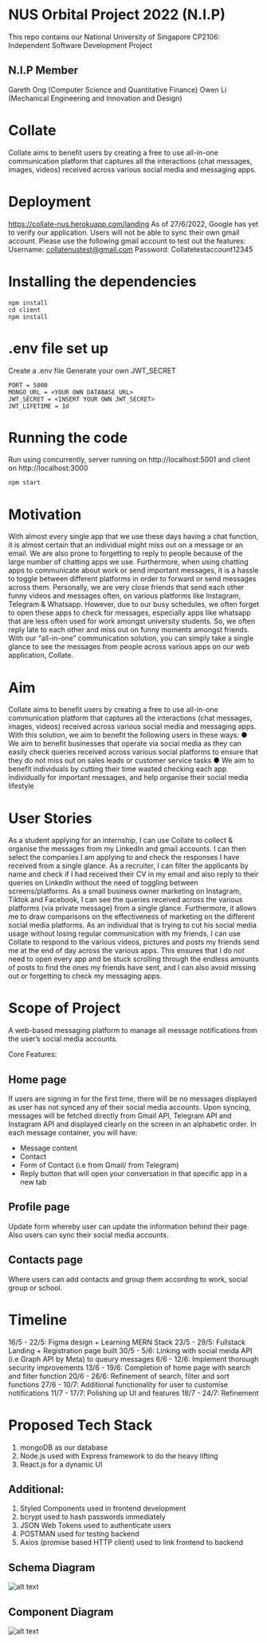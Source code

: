 # NUS Orbital Project 2022 (N.I.P)

This repo contains our
National University of Singapore CP2106: Independent Software Development Project

## N.I.P Member

Gareth Ong (Computer Science and Quantitative Finance)
Owen Li (Mechanical Engineering and Innovation and Design)

# Collate

Collate aims to benefit users by creating a free to use all-in-one communication platform that captures all the interactions (chat messages, images, videos) received across various social media and messaging apps.

# Deployment
https://collate-nus.herokuapp.com/landing
As of 27/6/2022, Google has yet to verify our application. 
Users will not be able to sync their own gmail account.
Please use the following gmail account to test out the features:
Username: collatenustest@gmail.com
Password: Collatetestaccount12345

# Installing the dependencies
```
npm install
cd client
npm install
```
# .env file set up
Create a .env file
Generate your own JWT_SECRET 
```
PORT = 5000
MONGO_URL = <YOUR OWN DATABASE URL>
JWT_SECRET = <INSERT YOUR OWN JWT_SECRET>
JWT_LIFETIME = 1d

```

# Running the code
Run using concurrently, server running on http://localhost:5001 and client on http://localhost:3000
```
npm start
```
# Motivation

With almost every single app that we use these days having a chat function, it is almost certain that an individual might miss out on a message or an email. 
We are also prone to forgetting to reply to people because of the large number of chatting apps we use. 
Furthermore, when using chatting apps to communicate about work or send important messages, it is a hassle to toggle between different platforms in order to forward or send messages across them. 
Personally, we are very close friends that send each other funny videos and messages often, on various platforms like Instagram, Telegram & Whatsapp. However, due to our busy schedules, we often forget to open these apps to check for messages, especially apps like whatsapp that are less often used for work amongst university students. 
So, we often reply late to each other and miss out on funny moments amongst friends. 
With our “all-in-one” communication solution, you can simply take a single glance to see the messages from people across various apps on our web application, Collate.

# Aim

Collate aims to benefit users by creating a free to use all-in-one communication platform that captures all the interactions (chat messages, images, videos) received across various social media and messaging apps. 
With this solution, we aim to benefit the following users in these ways: 
● We aim to benefit businesses that operate via social media as they can easily check queries received across various social platforms to ensure that they do not miss out on sales leads or customer service tasks 
● We aim to benefit individuals by cutting their time wasted checking each app individually for important messages, and help organise their social media lifestyle 

# User Stories

As a student applying for an internship, I can use Collate to collect & organise the messages from my LinkedIn and gmail accounts. I can then select the companies I am applying to and check the responses I have received from a single glance. 
As a recruiter, I can filter the applicants by name and check if I had received their CV in my email and also reply to their queries on LinkedIn without the need of toggling between screens/platforms. 
As a small business owner marketing on Instagram, Tiktok and Facebook, I can see the queries received across the various platforms (via private message) from a single glance. Furthermore, it allows me to draw comparisons on the effectiveness of marketing on the different social media platforms. 
As an individual that is trying to cut his social media usage without losing regular communication with my friends, I can use Collate to respond to the various videos, pictures and posts my friends send me at the end of day across the various apps. This ensures that I do not need to open every app and be stuck scrolling through the endless amounts of posts to find the ones my friends have sent, and I can also avoid missing out or forgetting to check my messaging apps.

# Scope of Project

A web-based messaging platform to manage all message notifications from the user’s social media accounts.

Core Features:

## Home page
If users are signing in for the first time, there will be no messages displayed as user has not synced any of their social media accounts.
Upon syncing, messages will be fetched directly from Gmail API, Telegram API and Instagram API and displayed clearly on the screen in an alphabetic order. 
In each message container,
you will have:
- Message content
- Contact
- Form of Contact (i.e from Gmail/ from Telegram)
- Reply button that will open your conversation in that specific app in a new tab

## Profile page
Update form whereby user can update the information behind their page. Also users can sync their social media accounts.

## Contacts page
Where users can add contacts and group them according to work, social group or school.

# Timeline
16/5 - 22/5: Figma design + Learning MERN Stack
23/5 - 29/5: Fullstack Landing + Registration page built
30/5 - 5/6: Linking with social meida API (i.e Graph API by Meta) to queury messages
6/6 - 12/6: Implement thorough security improvements 
13/6 - 19/6: Completion of home page with search and filter function
20/6 - 26/6: Refinement of search, filter and sort functions
27/6 - 10/7: Additional functionality for user to customise notifications
11/7 - 17/7: Polishing up UI and features
18/7 - 24/7: Refinement

# Proposed Tech Stack
1. mongoDB as our database
2. Node.js used with Express framework to do the heavy lifting
3. React.js for a dynamic UI

## Additional:
1. Styled Components used in frontend development
2. bcrypt used to hash passwords immediately 
3. JSON Web Tokens used to authenticate users
4. POSTMAN used for testing backend
5. Axios (promise based HTTP client) used to link frontend to backend

## Schema Diagram
![alt text](https://github.com/GarethOng/Collate/blob/68ad5557a0f9df5c7ff889575a8d99f7e8832c79/IMG_0457.jpg)

## Component Diagram
![alt text](https://github.com/GarethOng/Collate/blob/a61cf5bcad98fdea9f782c7dd23e325b7f075642/IMG_0456.jpg)

